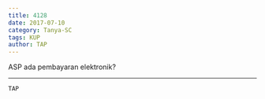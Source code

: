 ```yaml
---
title: 4128
date: 2017-07-10
category: Tanya-SC
tags: KUP
author: TAP
---
```


ASP ada pembayaran elektronik?

---



`TAP`
